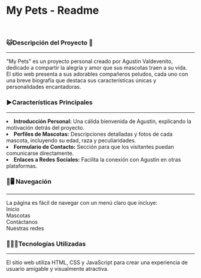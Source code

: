 # My Pets - Readme 

<br>
<h3>🐱Descripción del Proyecto 🐶</h3>
<hr>
"My Pets" es un proyecto personal creado por Agustin Valdevenito, dedicado a compartir la alegría y amor que sus mascotas traen a su vida. <br>
El sitio web presenta a sus adorables compañeros peludos, cada uno con una breve biografía que destaca sus características únicas y personalidades encantadoras.

<h3>▶Características Principales</h3>
<hr>
<li><strong>Introducción Personal:</strong> Una cálida bienvenida de Agustin, explicando la motivación detrás del proyecto.<br></li>
<li><strong>Perfiles de Mascotas:</strong> Descripciones detalladas y fotos de cada mascota, incluyendo su edad, raza y peculiaridades.<br></li>
<li><strong>Formulario de Contacto:</strong> Sección para que los visitantes puedan comunicarse directamente.<br></li>
<li><strong>Enlaces a Redes Sociales:</strong> Facilita la conexión con Agustin en otras plataformas.<br></li>
<h3>📱🖥️ Navegación </h3>
<hr>
La página es fácil de navegar con un menú claro que incluye:
<br>
Inicio<br>
Mascotas<br>
Contáctanos<br>
Nuestras redes<br>

<h3>👨🏻‍💻Tecnologías Utilizadas</h3>
<hr>

El sitio web utiliza HTML, CSS y JavaScript para crear una experiencia de usuario amigable y visualmente atractiva.

